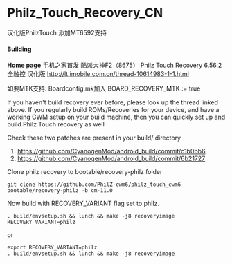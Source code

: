 Philz_Touch_Recovery_CN
=======================

汉化版PhilzTouch 添加MT6592支持
#### Building
__Home page__
手机之家首发 酷派大神F2（8675） Philz Touch Recovery 6.56.2 全触控 汉化版
http://lt.imobile.com.cn/thread-10614983-1-1.html

如要MTK支持:
Boardconfig.mk加入
BOARD_RECOVERY_MTK := true

If you haven't build recovery ever before, please look up the thread linked above.
If you regularly build ROMs/Recoveries for your device, and have a working CWM setup
on your build machine, then you can quickly set up and build Philz Touch recovery as well

Check these two patches are present in your build/ directory
   1. https://github.com/CyanogenMod/android_build/commit/c1b0bb6
   2. https://github.com/CyanogenMod/android_build/commit/6b21727

Clone philz recovery to bootable/recovery-philz folder

    git clone https://github.com/PhilZ-cwm6/philz_touch_cwm6 bootable/recovery-philz -b cm-11.0

Now build with RECOVERY_VARIANT flag set to philz.

    . build/envsetup.sh && lunch && make -j8 recoveryimage RECOVERY_VARIANT=philz

or

    export RECOVERY_VARIANT=philz
    . build/envsetup.sh && lunch && make -j8 recoveryimage
